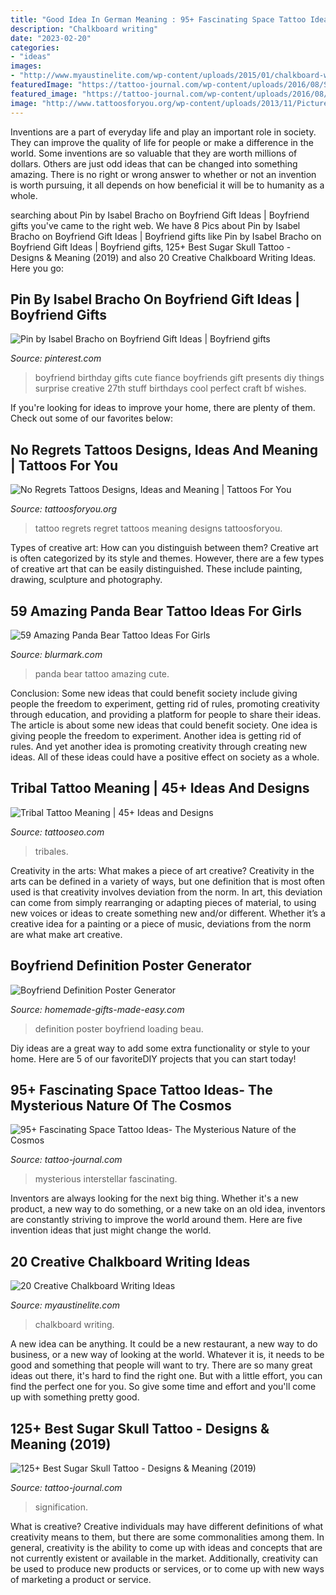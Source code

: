 ```yaml
---
title: "Good Idea In German Meaning : 95+ Fascinating Space Tattoo Ideas- The Mysterious Nature Of The Cosmos"
description: "Chalkboard writing"
date: "2023-02-20"
categories:
- "ideas"
images:
- "http://www.myaustinelite.com/wp-content/uploads/2015/01/chalkboard-writing-ideas-for-wedding-sign.jpg"
featuredImage: "https://tattoo-journal.com/wp-content/uploads/2016/08/Space-Tattoo_-1.jpg"
featured_image: "https://tattoo-journal.com/wp-content/uploads/2016/08/Space-Tattoo_-1.jpg"
image: "http://www.tattoosforyou.org/wp-content/uploads/2013/11/Picture-of-No-Regret-Tattoo.jpg"
---
```



Inventions are a part of everyday life and play an important role in society. They can improve the quality of life for people or make a difference in the world. Some inventions are so valuable that they are worth millions of dollars. Others are just odd ideas that can be changed into something amazing. There is no right or wrong answer to whether or not an invention is worth pursuing, it all depends on how beneficial it will be to humanity as a whole.

	

		
searching about Pin by Isabel Bracho on Boyfriend Gift Ideas | Boyfriend gifts you've came to the right web. We have 8 Pics about Pin by Isabel Bracho on Boyfriend Gift Ideas | Boyfriend gifts like Pin by Isabel Bracho on Boyfriend Gift Ideas | Boyfriend gifts, 125+ Best Sugar Skull Tattoo - Designs &amp; Meaning (2019) and also 20 Creative Chalkboard Writing Ideas. Here you go:
		
    
## Pin By Isabel Bracho On Boyfriend Gift Ideas | Boyfriend Gifts

<img loading=lazy src="https://i.pinimg.com/originals/d6/d2/d3/d6d2d3912ba38433ff19484111bbb616.jpg" onerror="this.onerror=null;this.src='https://tse1.mm.bing.net/th?id=OIP.oZ3ushrpRRU8qFePKKfvKgHaJ4&amp;pid=15.1';" alt="Pin by Isabel Bracho on Boyfriend Gift Ideas | Boyfriend gifts">

_Source: pinterest.com_

>boyfriend birthday gifts cute fiance boyfriends gift presents diy things surprise creative 27th stuff birthdays cool perfect craft bf wishes. 

	

If you're looking for ideas to improve your home, there are plenty of them. Check out some of our favorites below: 

    
## No Regrets Tattoos Designs, Ideas And Meaning | Tattoos For You

<img loading=lazy src="http://www.tattoosforyou.org/wp-content/uploads/2013/11/Picture-of-No-Regret-Tattoo.jpg" onerror="this.onerror=null;this.src='https://tse3.mm.bing.net/th?id=OIP.dNgZYtKb2pdR3MGij4Gs1QHaFy&amp;pid=15.1';" alt="No Regrets Tattoos Designs, Ideas and Meaning | Tattoos For You">

_Source: tattoosforyou.org_

>tattoo regrets regret tattoos meaning designs tattoosforyou. 

	

Types of creative art: How can you distinguish between them?
Creative art is often categorized by its style and themes. However, there are a few types of creative art that can be easily distinguished. These include painting, drawing, sculpture and photography.

    
## 59 Amazing Panda Bear Tattoo Ideas For Girls

<img loading=lazy src="http://www.blurmark.com/wp-content/uploads/2017/04/Cute-Black-Grey-Panda-Bear-On-Thigh.jpg" onerror="this.onerror=null;this.src='https://tse3.mm.bing.net/th?id=OIP.2LVPK7uNLmq0pmzR-9EilAHaHa&amp;pid=15.1';" alt="59 Amazing Panda Bear Tattoo Ideas For Girls">

_Source: blurmark.com_

>panda bear tattoo amazing cute. 

	

Conclusion: Some new ideas that could benefit society include giving people the freedom to experiment, getting rid of rules, promoting creativity through education, and providing a platform for people to share their ideas.
The article is about some new ideas that could benefit society. One idea is giving people the freedom to experiment. Another idea is getting rid of rules. And yet another idea is promoting creativity through creating new ideas. All of these ideas could have a positive effect on society as a whole.

    
## Tribal Tattoo Meaning | 45+ Ideas And Designs

<img loading=lazy src="https://www.tattooseo.com/wp-content/uploads/2013/11/Tribal-Tattoo-Meanings-11.jpg" onerror="this.onerror=null;this.src='https://tse1.mm.bing.net/th?id=OIP.uUv5oJRobBqXIxL4e_zLfgAAAA&amp;pid=15.1';" alt="Tribal Tattoo Meaning | 45+ Ideas and Designs">

_Source: tattooseo.com_

>tribales. 

	

Creativity in the arts: What makes a piece of art creative?
Creativity in the arts can be defined in a variety of ways, but one definition that is most often used is that creativity involves deviation from the norm. In art, this deviation can come from simply rearranging or adapting pieces of material, to using new voices or ideas to create something new and/or different. Whether it’s a creative idea for a painting or a piece of music, deviations from the norm are what make art creative.

    
## Boyfriend Definition Poster Generator

<img loading=lazy src="https://www.homemade-gifts-made-easy.com/image-files/xdefinition-poster-beau-preview-aqua-blue-656x875.jpg.pagespeed.ic.WMtpTuEhzP.jpg" onerror="this.onerror=null;this.src='https://tse2.mm.bing.net/th?id=OIP.WMtpTuEhzPu0a4P6XuUzPQHaJ4&amp;pid=15.1';" alt="Boyfriend Definition Poster Generator">

_Source: homemade-gifts-made-easy.com_

>definition poster boyfriend loading beau. 

	

Diy ideas are a great way to add some extra functionality or style to your home. Here are 5 of our favoriteDIY projects that you can start today!

    
## 95+ Fascinating Space Tattoo Ideas- The Mysterious Nature Of The Cosmos

<img loading=lazy src="https://tattoo-journal.com/wp-content/uploads/2016/08/Space-Tattoo_-1.jpg" onerror="this.onerror=null;this.src='https://tse1.mm.bing.net/th?id=OIP.WVT9q-ia1PURSROzo0oVsQHaHa&amp;pid=15.1';" alt="95+ Fascinating Space Tattoo Ideas- The Mysterious Nature of the Cosmos">

_Source: tattoo-journal.com_

>mysterious interstellar fascinating. 

	

Inventors are always looking for the next big thing. Whether it's a new product, a new way to do something, or a new take on an old idea, inventors are constantly striving to improve the world around them. Here are five invention ideas that just might change the world.

    
## 20 Creative Chalkboard Writing Ideas

<img loading=lazy src="http://www.myaustinelite.com/wp-content/uploads/2015/01/chalkboard-writing-ideas-for-wedding-sign.jpg" onerror="this.onerror=null;this.src='https://tse1.mm.bing.net/th?id=OIP.-m5t6hCY7Or95kmZ7gaarQHaI_&amp;pid=15.1';" alt="20 Creative Chalkboard Writing Ideas">

_Source: myaustinelite.com_

>chalkboard writing. 

	

A new idea can be anything. It could be a new restaurant, a new way to do business, or a new way of looking at the world. Whatever it is, it needs to be good and something that people will want to try. There are so many great ideas out there, it's hard to find the right one. But with a little effort, you can find the perfect one for you. So give some time and effort and you'll come up with something pretty good.

    
## 125+ Best Sugar Skull Tattoo - Designs &amp; Meaning (2019)

<img loading=lazy src="https://tattoo-journal.com/wp-content/uploads/2015/08/Sugar-Skull-Tattoos_-26.jpg" onerror="this.onerror=null;this.src='https://tse3.mm.bing.net/th?id=OIP.iFR1IrgRTbcvJa_aBC2neQHaJQ&amp;pid=15.1';" alt="125+ Best Sugar Skull Tattoo - Designs &amp; Meaning (2019)">

_Source: tattoo-journal.com_

>signification. 

	

What is creative?
Creative individuals may have different definitions of what creativity means to them, but there are some commonalities among them. In general, creativity is the ability to come up with ideas and concepts that are not currently existent or available in the market. Additionally, creativity can be used to produce new products or services, or to come up with new ways of marketing a product or service.

